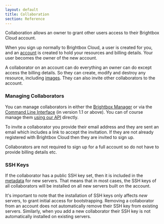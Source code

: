 ```yaml
---
layout: default
title: Collaboration
section: Reference
---
```


Collaboration allows an owner to grant other users access to their Brightbox Cloud account.

When you sign up normally to Brightbox Cloud, a user is created for you, and an [account](/reference/accounts) is created to hold your resources and billing details. Your user becomes the owner of the new account.

A collaborator on an account can do everything an owner can do except access the billing details. So they can create, modify and destroy any resource, including [images](http://docs.brightbox.com/reference/server-images/). They can also invite other collaborators to the account.

### Managing Collaborators

You can manage collaborators in either the [Brightbox Manager](/guides/manager/) or via the [Command Line Interface](/guides/cli/) (in version 1.1 or above). You can of course manage them [using our API](/reference/api/) directly.

To invite a collaborator you provide their email address and they are sent an email which includes a link to accept the invitation. If they are not already registered with Brightbox Cloud then they are invited to sign up.

Collaborators are not required to sign up for a full account so do not have to provide billing details etc.

### SSH Keys

If the collaborator has a public SSH key set, then it is included in the [metadata](/reference/metadata-service/) for new servers. That means that in most cases, the SSH keys of all collaborators will be installed on all new servers built on the account.

It's important to note that the installation of SSH keys only affects *new* servers, to grant initial access for bootstrapping. Removing a collaborator from an account does not automatically remove their SSH key from existing servers. Similarly, when you add a new collaborator their SSH key is not automatically installed on existing servers.

